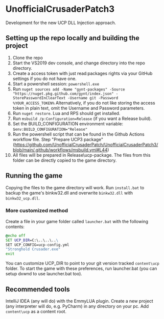 # UnofficialCrusaderPatch3
Development for the new UCP DLL Injection approach.

## Setting up the repo locally and building the project
1. Clone the repo
2. Start the VS2019 dev console, and change directory into the repo directory.
3. Create a access token with just read:packages rights via your GitHub settings if you do not have one.
4. Start a powershell session: `powershell.exe`
5. Run `nuget sources add -Name "gynt-packages" -Source "https://nuget.pkg.github.com/gynt/index.json" -StorePasswordInClearText -Username git -Password %YOUR_ACCESS_TOKEN%`
   Alternatively, if you do not like storing the access token in plain text, omit the Username and Password parameters.
6. Run `nuget restore`. Lua and RPS should get installed.
7. Run `msbuild /p:Configuration=Release` (if you want a Release build).
8. Set the BUILD_CONFIGURATION environment variable: `$env:BUILD_CONFIGURATION="Release"`
9. Run the powershell script that can be found in the Github Actions workflow file. Step "Prepare UCP3 package" (https://github.com/UnofficialCrusaderPatch/UnofficialCrusaderPatch3/blob/main/.github/workflows/msbuild.yml#L44)
10. All files will be prepared in Release\ucp-package. The files from this folder can be directly copied to the game directory.

## Running the game
Copying the files to the game directory will work. Run `install.bat` to backup the game's binkw32.dll and overwrite `binkw32.dll` with `binkw32_ucp.dll`.

### More customized method
Create a file in your game folder called `launcher.bat` with the following contents:
```cmd
@echo off
SET UCP_DIR=C:\..\..\..\
SET UCP_CONFIG=ucp-config.yml
"Stronghold Crusader.exe"
exit
```
You can customize UCP_DIR to point to your git version tracked `content\ucp` folder.
To start the game with these preferences, run launcher.bat (you can setup dxwnd to use launcher.bat too).

## Recommended tools
IntelliJ IDEA (any will do) with the EmmyLUA plugin.
Create a new project (any interpreter will do, e.g. PyCharm) in any directory on your pc.
Add `content\ucp` as a content root.
